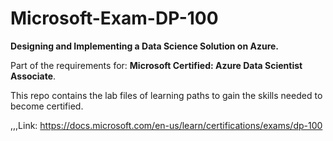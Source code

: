 # Microsoft-Exam-DP-100
**Designing and Implementing a Data Science Solution on Azure.**

Part of the requirements for: **Microsoft Certified: Azure Data Scientist Associate**.

This repo contains the lab files of learning paths to gain the skills needed to become certified. 

,,,Link: https://docs.microsoft.com/en-us/learn/certifications/exams/dp-100
